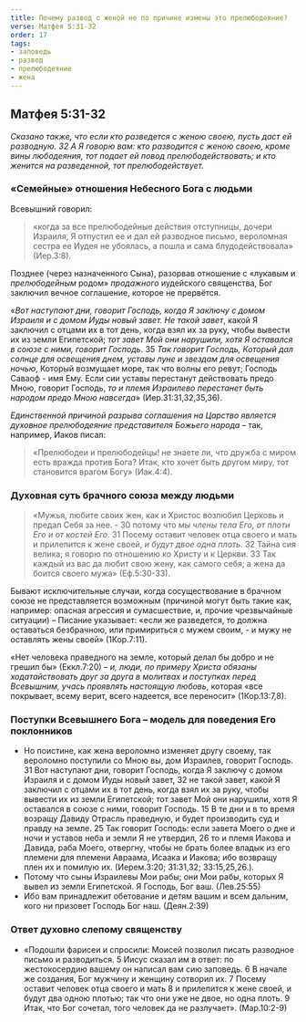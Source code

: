 ```yaml
---
title: Почему развод с женой не по причине измены это прелюбодеяние?
verse: Матфея 5:31-32
order: 17
tags: 
- заповедь
- развод
- прелюбодеяние
- жена
---
```


## Матфея 5:31-32

*Сказано также, что если кто разведется с женою своею, пусть даст ей разводную. 32 А Я говорю вам: кто разводится с женою своею, кроме вины любодеяния, тот подает ей повод прелюбодействовать; и кто женится на разведенной, тот прелюбодействует.*

### «Семейные» отношения Небесного Бога с людьми

Всевышний говорил: 

>«когда за все прелюбодейные действия отступницы, дочери Израиля, Я отпустил ее и дал ей разводное письмо, вероломная сестра ее Иудея не убоялась, а пошла и сама блудодействовала» (Иер.3:8). 

Позднее (через назначенного Сына), разорвав отношение с «лукавым и *прелюбодейным* родом» *продажного* иудейского священства, Бог заключил вечное соглашение, которое не прервётся. 

«*Вот наступают дни, говорит Господь, когда Я заключу с домом Израиля и с домом Иуды новый завет. Не такой завет*, какой Я заключил с отцами их в тот день, когда взял их за руку, чтобы вывести их из земли Египетской; *тот завет Мой они нарушили, хотя Я оставался в союзе с ними, говорит Господь*. 35 *Так говорит Господь, Который дал солнце для освещения днем, уставы луне и звездам для освещения ночью*, Который возмущает море, так что волны его ревут; Господь Саваоф - имя Ему. Если сии уставы перестанут действовать предо Мною, говорит Господь, *то и племя Израилево перестанет быть народом предо Мною навсегда*» (Иер.31:31,32,35,36). 

*Единственной причиной разрыва соглашения на Царство является духовное прелюбодеяние представителя Божьего народа* – так, например, Иаков писал:

>«Прелюбодеи и прелюбодейцы! не знаете ли, что дружба с миром есть вражда против Бога? Итак, кто хочет быть другом миру, тот становится врагом Богу» (Иак.4:4). 

### Духовная суть брачного союза между людьми

>«Мужья, любите своих жен, как и Христос возлюбил Церковь и предал Себя за нее. - 30 потому что *мы члены тела Его, от плоти Его и от костей Его*. 31 Посему оставит человек отца своего и мать и прилепится к жене своей, *и будут двое одна плоть*. 32 Тайна сия велика; я говорю по отношению ко Христу и к Церкви. 33 Так каждый из вас да любит свою жену, как самого себя; а жена да боится своего мужа» (Еф.5:30-33). 

Бывают исключительные случаи, когда сосуществование в брачном союзе не представляется возможным (причиной могут быть такие как, например: опасная агрессия и сумасшествие, и, прочие чрезвычайные ситуации) – Писание указывает: «если же разведется, то должна оставаться безбрачною, или примириться с мужем своим, - и мужу не оставлять жены своей» (1Кор.7:11). 

«Нет человека праведного на земле, который делал бы добро и не грешил бы» (Еккл.7:20) – *и, люди, по примеру Христа обязаны ходатайствовать друг за друга в молитвах и поступках перед Всевышним, учась проявлять настоящую любовь*, которая «все покрывает, всему верит, всего надеется, все переносит» (1Кор.13:7,8). 


### Поступки Всевышнего Бога – модель для поведения Его поклонников

- Но поистине, как жена вероломно изменяет другу своему, так вероломно поступили со Мною вы, дом Израилев, говорит Господь. 31 Вот наступают дни, говорит Господь, когда Я заключу с домом Израиля и с домом Иуды новый завет, 32 не такой завет, какой Я заключил с отцами их в тот день, когда взял их за руку, чтобы вывести их из земли Египетской; тот завет Мой они нарушили, хотя Я оставался в союзе с ними, говорит Господь. 15 В те дни и в то время возращу Давиду Отрасль праведную, и будет производить суд и правду на земле. 25 Так говорит Господь: если завета Моего о дне и ночи и уставов неба и земли Я не утвердил, 26 то и племя Иакова и Давида, раба Моего, отвергну, чтобы не брать более владык из его племени для племени Авраама, Исаака и Иакова; ибо возвращу плен их и помилую их. (Иерем.3:20; 31:31,32; 33:15,25,26.). 
- Потому что сыны Израилевы Мои рабы; они Мои рабы, которых Я вывел из земли Египетской. Я Господь, Бог ваш. (Лев.25:55) 
- Ибо вам принадлежит обетование и детям вашим и всем дальним, кого ни призовет Господь Бог наш. (Деян.2:39)

### Ответ духовно слепому священству

- «Подошли фарисеи и спросили: Моисей позволил писать разводное письмо и разводиться. 5 Иисус сказал им в ответ: по жестокосердию вашему он написал вам сию заповедь. 6 В начале же создания, Бог мужчину и женщину сотворил их. 7 Посему оставит человек отца своего и мать 8 и прилепится к жене своей, и будут два одною плотью; так что они уже не двое, но одна плоть. 9 Итак, что Бог сочетал, того человек да не разлучает». (Мар.10:2-9)